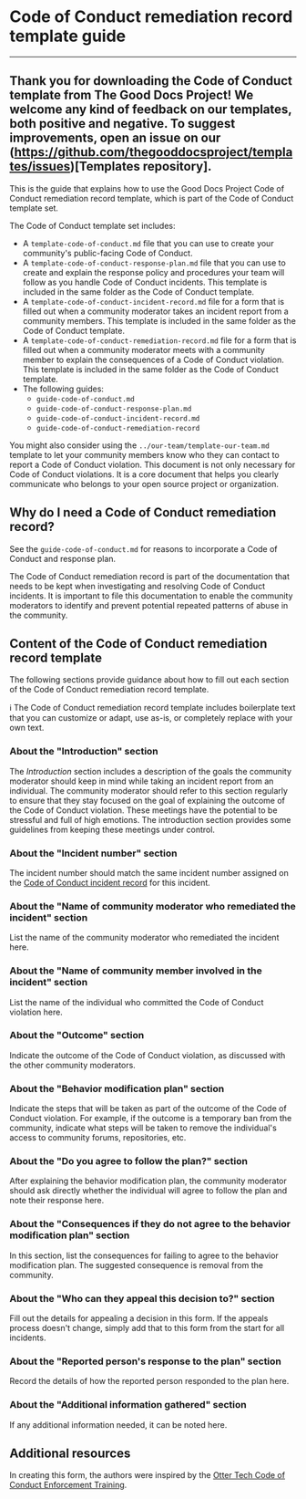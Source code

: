 # Code of Conduct remediation record template guide

---
Thank you for downloading the Code of Conduct template from The Good Docs Project!
We welcome any kind of feedback on our templates, both positive and negative.
To suggest improvements, open an issue on our (https://github.com/thegooddocsproject/templates/issues)[Templates repository].
---

This is the guide that explains how to use the Good Docs Project Code of Conduct remediation record template, which is part of the Code of Conduct template set.

The Code of Conduct template set includes:

- A `template-code-of-conduct.md` file that you can use to create your community's public-facing Code of Conduct.
- A `template-code-of-conduct-response-plan.md` file that you can use to create and explain the response policy and procedures your team will follow as you handle Code of Conduct incidents. This template is included in the same folder as the Code of Conduct template.
- A `template-code-of-conduct-incident-record.md` file for a form that is filled out when a community moderator takes an incident report from a community members. This template is included in the same folder as the Code of Conduct template.
- A `template-code-of-conduct-remediation-record.md` file for a form that is filled out when a community moderator meets with a community member to explain the consequences of a Code of Conduct violation. This template is included in the same folder as the Code of Conduct template.
- The following guides:
  - `guide-code-of-conduct.md`
  - `guide-code-of-conduct-response-plan.md`
  - `guide-code-of-conduct-incident-record.md`
  - `guide-code-of-conduct-remediation-record`

You might also consider using the `../our-team/template-our-team.md` template to let your community members know who they can contact to report a Code of Conduct violation. This document is not only necessary for Code of Conduct violations. It is a core document that helps you clearly communicate who belongs to your open source project or organization.


## Why do I need a Code of Conduct remediation record?

See the `guide-code-of-conduct.md` for reasons to incorporate a Code of Conduct and response plan.

The Code of Conduct remediation record is part of the documentation that needs to be kept when investigating and resolving Code of Conduct incidents.
It is important to file this documentation to enable the community moderators to identify and prevent potential repeated patterns of abuse in the community.


## Content of the Code of Conduct remediation record template

The following sections provide guidance about how to fill out each section of the Code of Conduct remediation record template.

:information_source: The Code of Conduct remediation record template includes boilerplate text that you can customize or adapt, use as-is, or completely replace with your own text.


### About the "Introduction" section

The *Introduction* section includes a description of the goals the community moderator should keep in mind while taking an incident report from an individual.
The community moderator should refer to this section regularly to ensure that they stay focused on the goal of explaining the outcome of the Code of Conduct violation.
These meetings have the potential to be stressful and full of high emotions.
The introduction section provides some guidelines from keeping these meetings under control.


### About the "Incident number" section

The incident number should match the same incident number assigned on the [Code of Conduct incident record](template-code-of-conduct-incident-record.md) for this incident.


### About the "Name of community moderator who remediated the incident" section

List the name of the community moderator who remediated the incident here.


### About the "Name of community member involved in the incident" section

List the name of the individual who committed the Code of Conduct violation here.


### About the "Outcome" section

Indicate the outcome of the Code of Conduct violation, as discussed with the other community moderators.


### About the "Behavior modification plan" section

Indicate the steps that will be taken as part of the outcome of the Code of Conduct violation.
For example, if the outcome is a temporary ban from the community, indicate what steps will be taken to remove the individual's access to community forums, repositories, etc.


### About the "Do you agree to follow the plan?" section

After explaining the behavior modification plan, the community moderator should ask directly whether the individual will agree to follow the plan and note their response here.


### About the "Consequences if they do not agree to the behavior modification plan" section

In this section, list the consequences for failing to agree to the behavior modification plan.
The suggested consequence is removal from the community.


### About the "Who can they appeal this decision to?" section

Fill out the details for appealing a decision in this form.
If the appeals process doesn't change, simply add that to this form from the start for all incidents.


### About the "Reported person's response to the plan" section

Record the details of how the reported person responded to the plan here.


### About the "Additional information gathered" section

If any additional information needed, it can be noted here.


## Additional resources

In creating this form, the authors were inspired by the [Otter Tech Code of Conduct Enforcement Training](https://otter.technology/code-of-conduct-training/).
